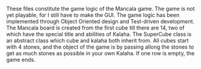 These files constitute the game logic of the Mancala game. The game is not yet playable, for I still have to make the GUI. 
The game logic has been implemented through Object Oriented design and Test-driven development. 
The Mancala board is created from the first cube till there are 14, two of which have the special title and abilities of Kalaha. The SuperCube class is an abstract class which cube and kalaha both inherit from. 
All cubes start with 4 stones, and the object of the game is by passing allong the stones to get as much stones as possible in your own Kalaha. If one row is empty, the game ends. 
